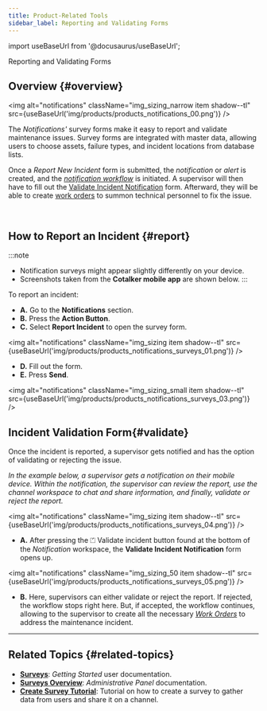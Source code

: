 ```yaml
---
title: Product-Related Tools
sidebar_label: Reporting and Validating Forms
---
```


import useBaseUrl from '@docusaurus/useBaseUrl'; 

<span className="hero__title">Reporting and Validating Forms</span>

## Overview {#overview}

<div className="container">
<div className="row">
<div className="col col--6">

<img alt="notifications" className="img_sizing_narrow item shadow--tl" src={useBaseUrl('img/products/products_notifications_00.png')} />
<br/>

</div>
<div className="col col--6">

The _Notifications'_ survey forms make it easy to report and validate maintenance issues. Survey forms are integrated with master data, allowing users to choose assets, failure types, and incident locations from database lists.

Once a _Report New Incident_ form is submitted, the _notification_ or _alert_ is created, and the [_notification workflow_](/docs/products/workflows/notifications/workflow) is initiated. A supervisor will then have to fill out the [Validate Incident Notification](#validate) form. Afterward, they will be able to create [work orders](/docs/products/workflows/work_orders/overview) to summon technical personnel to fix the issue.

</div>
</div>
</div>
<br/>


## How to Report an Incident {#report}

:::note
- Notification surveys might appear slightly differently on your device. 
- Screenshots taken from the **Cotalker mobile app** are shown below.
:::

To report an incident:

<div className="margin-left--lg">

- **A.** Go to the **Notifications** section.
- **B.** Press the **Action Button**.
- **C.** Select **Report Incident** to open the survey form.

</div>

<img alt="notifications" className="img_sizing item shadow--tl" src={useBaseUrl('img/products/products_notifications_surveys_01.png')} />
<br/>

<div className="margin-left--lg">

- **D.** Fill out the form.
- **E.** Press **Send**.

</div>

<img alt="notifications" className="img_sizing_small item shadow--tl" src={useBaseUrl('img/products/products_notifications_surveys_03.png')} />
<br/>

## Incident Validation Form{#validate}

Once the incident is reported, a supervisor gets notified and has the option of validating or rejecting the issue.

_In the example below, a supervisor gets a notification on their mobile device. Within the notification, the supervisor can review the report, use the channel workspace to chat and share information, and finally, validate or reject the report._

<img alt="notifications" className="img_sizing item shadow--tl" src={useBaseUrl('img/products/products_notifications_surveys_04.png')} />
<br/>

<div className="margin-left--lg">

- **A.** After pressing the <span className="badge badge--success">⏍ Validate incident</span> button found at the bottom of the _Notification_ workspace, the **Validate Incident Notification** form opens up. 

</div>

<img alt="notifications" className="img_sizing_50 item shadow--tl" src={useBaseUrl('img/products/products_notifications_surveys_05.png')} />
<br/>

<div className="margin-left--lg">

- **B.** Here, supervisors can either validate or reject the report. If rejected, the workflow stops right here. But, if accepted, the workflow continues, allowing to the supervisor to create all the necessary [_Work Orders_](/docs/products/workflows/work_orders/overview) to address the maintenance incident.

</div>

---

## Related Topics {#related-topics}
- [**Surveys**](/docs/documentation/client/surveys): _Getting Started_ user documentation.
- [**Surveys Overview**](/docs/documentation/admin/survey/survey_overview): _Administrative Panel_ documentation.
- [**Create Survey Tutorial**](/docs/tutorials/basic/create_survey): Tutorial on how to create a survey to gather data from users and share it on a channel.